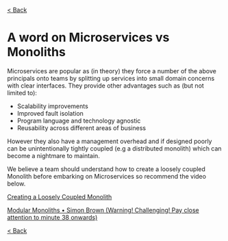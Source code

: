 [< Back](../introducing_the_principles.md)

# A word on Microservices vs Monoliths

Microservices are popular as (in theory) they force a number of the above principals onto teams by splitting up services into small domain concerns with clear interfaces. They provide other advantages such as (but not limited to):

-   Scalability improvements
-   Improved fault isolation
-   Program language and technology agnostic
-   Reusability across different areas of business

However they also have a management overhead and if designed poorly can be unintentionally tightly coupled (e.g a distributed monolith) which can become a nightmare to maintain.

We believe a team should understand how to create a loosely coupled Monolith before embarking on Microservices so recommend the video below.

[Creating a Loosely Coupled Monolith](https://www.youtube.com/watch?v=48C-RsEu0BQ)

[Modular Monoliths • Simon Brown (Warning! Challenging! Pay close attention to minute 38 onwards)](https://youtu.be/5OjqD-ow8GE?t=2283)

[< Back](../introducing_the_principles.md)
